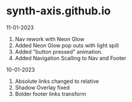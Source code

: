# synth-axis.github.io

11-01-2023
  1. Nav rework with Neon Glow
  2. Added Neon Glow pop outs with light spill
  3. Added "button pressed" animation.
  3. Added Navigation Scalling to Nav and Footer

10-01-2023
  1. Absolute links changed to relative
  2. Shadow Overlay fixed
  3. Bolder footer links transform
